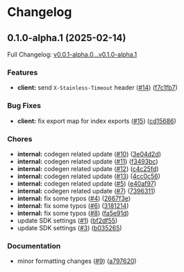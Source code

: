 # Changelog

## 0.1.0-alpha.1 (2025-02-14)

Full Changelog: [v0.0.1-alpha.0...v0.1.0-alpha.1](https://github.com/timpratim/personal-blog/compare/v0.0.1-alpha.0...v0.1.0-alpha.1)

### Features

* **client:** send `X-Stainless-Timeout` header ([#14](https://github.com/timpratim/personal-blog/issues/14)) ([f7c1fb7](https://github.com/timpratim/personal-blog/commit/f7c1fb73dadf7710fe13912b5514c3446d341d54))


### Bug Fixes

* **client:** fix export map for index exports ([#15](https://github.com/timpratim/personal-blog/issues/15)) ([cd15686](https://github.com/timpratim/personal-blog/commit/cd15686c6bbf866bf01f290a4529bde320943be4))


### Chores

* **internal:** codegen related update ([#10](https://github.com/timpratim/personal-blog/issues/10)) ([3e04d2d](https://github.com/timpratim/personal-blog/commit/3e04d2dc293bf42ba22d96607047ca87f5e1e7e3))
* **internal:** codegen related update ([#11](https://github.com/timpratim/personal-blog/issues/11)) ([f3493bc](https://github.com/timpratim/personal-blog/commit/f3493bce8855ba0b8712dc1cc2a238deafcd4f52))
* **internal:** codegen related update ([#12](https://github.com/timpratim/personal-blog/issues/12)) ([c4c25fd](https://github.com/timpratim/personal-blog/commit/c4c25fdd35ffb07516ca21d808ab48197b714052))
* **internal:** codegen related update ([#13](https://github.com/timpratim/personal-blog/issues/13)) ([4cc0c56](https://github.com/timpratim/personal-blog/commit/4cc0c567e85339175efde26b13fddfce02988f12))
* **internal:** codegen related update ([#5](https://github.com/timpratim/personal-blog/issues/5)) ([e40af97](https://github.com/timpratim/personal-blog/commit/e40af97d7a7228a46a75d47837724511cff9048e))
* **internal:** codegen related update ([#7](https://github.com/timpratim/personal-blog/issues/7)) ([7396311](https://github.com/timpratim/personal-blog/commit/739631159f0fcc8e3c0226b8810d95ba7dc7e2a9))
* **internal:** fix some typos ([#4](https://github.com/timpratim/personal-blog/issues/4)) ([2667f3e](https://github.com/timpratim/personal-blog/commit/2667f3e1bb090dcd5b3180ec360de1d39561802e))
* **internal:** fix some typos ([#6](https://github.com/timpratim/personal-blog/issues/6)) ([3181214](https://github.com/timpratim/personal-blog/commit/3181214693fa86f4b1e3fb68451517faff58e5db))
* **internal:** fix some typos ([#8](https://github.com/timpratim/personal-blog/issues/8)) ([fa5e91d](https://github.com/timpratim/personal-blog/commit/fa5e91d7d7c2d06026a78c9ce23099e41dbe6645))
* update SDK settings ([#1](https://github.com/timpratim/personal-blog/issues/1)) ([bf2df55](https://github.com/timpratim/personal-blog/commit/bf2df550bd343cd54bed7efea07083a2e57284be))
* update SDK settings ([#3](https://github.com/timpratim/personal-blog/issues/3)) ([b035265](https://github.com/timpratim/personal-blog/commit/b035265e6afb7e84dcc35086176853818867960c))


### Documentation

* minor formatting changes ([#9](https://github.com/timpratim/personal-blog/issues/9)) ([a797620](https://github.com/timpratim/personal-blog/commit/a797620ee650dfddc9278a23385efb81f282cb40))
